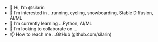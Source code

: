 - 👋 Hi, I’m @silarin
- 👀 I’m interested in ...running, cycling, snowboarding, Stable Diffusion, AI/ML
- 🌱 I’m currently learning ...Python, AI/ML
- 💞️ I’m looking to collaborate on ... 
- 📫 How to reach me ...GitHub (github.com/silarin)

<!---
silarin/silarin is a ✨ special ✨ repository because its `README.md` (this file) appears on your GitHub profile.
You can click the Preview link to take a look at your changes.
--->
